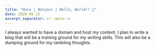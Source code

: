 ```yaml
---
title: "Hola | Bonjour | Hello, World!! 🚀"
date: 2020-05-23
excerpt_separator: <!--more-->
---
```

I always wanted to have a domain and host my content. I plan to write a blog
that will be a training ground for my writing skills. This will also be a
dumping ground for my rambling thoughts.
<!--more-->
